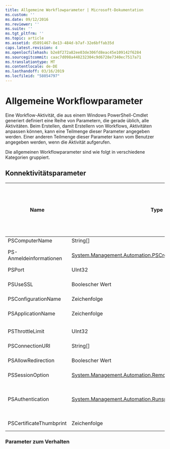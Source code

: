 ```yaml
---
title: Allgemeine Workflowparameter | Microsoft-Dokumentation
ms.custom: ''
ms.date: 09/12/2016
ms.reviewer: ''
ms.suite: ''
ms.tgt_pltfrm: ''
ms.topic: article
ms.assetid: d5891467-8e13-484d-b7af-32e6bffab35d
caps.latest.revision: 4
ms.openlocfilehash: b2e8f272a82ee03de306fd8eac45e109142f6284
ms.sourcegitcommit: caac7d098a448232304c9d6728e7340ec7517a71
ms.translationtype: MT
ms.contentlocale: de-DE
ms.lasthandoff: 03/16/2019
ms.locfileid: "58054797"
---
```

# <a name="common-workflow-parameters"></a>Allgemeine Workflowparameter

Eine Workflow-Aktivität, die aus einem Windows PowerShell-Cmdlet generiert definiert eine Reihe von Parametern, die gerade üblich, alle Aktivitäten. Beim Erstellen, damit Erstellern von Workflows, Aktivitäten anpassen können, kann eine Teilmenge dieser Parameter angegeben werden. Einer anderen Teilmenge dieser Parameter kann vom Benutzer angegeben werden, wenn die Aktivität aufgerufen.

Die allgemeinen Workflowparameter sind wie folgt in verschiedene Kategorien gruppiert.

## <a name="connectivity-parameters"></a>Konnektivitätsparameter

|Name|Type|Beschreibung|Kann vom Benutzer zum Zeitpunkt der Ausführung werden angegeben?|Kann vom workflowautor beim Erstellen werden angegeben?|Kann vom workflowautor bei der Instanziierung werden angegeben?|
|----------|----------|-----------------|-----------------------------------------------------|------------------------------------------------------------|-----------------------------------------------------------|
|PSComputerName|String[]|Eine Liste von Computernamen für die Aufträge zu starten.|Ja|Ja|Ja|
|PS-Anmeldeinformationen|[System.Management.Automation.PSCredential](/dotnet/api/System.Management.Automation.PSCredential)|Anmeldeinformationen für die Verwendung für die Anmeldung bei den Computern, die anhand des PSComputerName-Parameters. Dieser Parameter ist nur gültig, wenn PSComputerName angegeben wird.|Ja|Ja|Ja|
|PSPort|UInt32|Der Port, mit dem der Workflow ausgeführt werden.|Ja|Ja|Ja|
|PSUseSSL|Boolescher Wert|Verwenden Sie Secure Sockets Layer (SSL)-Protokoll zum Herstellen einer sicheren Verbindung mit dem Remotecomputer zum Ausführen des Workflows.|Ja|Ja|Ja|
|PSConfigurationName|Zeichenfolge|Die Sitzungskonfiguration verwendet, um den Workflow auszuführen.|Ja|Ja|Ja|
|PSApplicationName|Zeichenfolge|Die Anwendung-Namensteil des Verbindungs-URI für die Ausführung des Workflows. Verwenden Sie diesen Parameter nur, wenn Sie nicht den ConnectionURI-Parameter verwenden.|Ja|Ja|Ja|
|PSThrottleLimit|UInt32|Die maximale Anzahl gleichzeitiger Verbindungen, die für die workflowausführung hergestellt werden kann.|Ja|TBD|Ja|
|PSConnectionURI|String[]|Ein Array von vollqualifizierten URIs, die die Endpunkte für die interaktive Sitzungen verwendet, um die workflowausführung angeben.|Ja|Ja|Ja|
|PSAllowRedirection|Boolescher Wert|Gibt an, ob die Umleitung dieser Verbindung an einen alternativen URI für den Workflow zu ermöglichen.|Ja|Ja|Ja|
|PSSessionOption|[System.Management.Automation.Remoting.Pssessionoption](/dotnet/api/System.Management.Automation.Remoting.PSSessionOption)|Erweiterte Optionen für die Sitzung, die zum Ausführen des Workflows verwendet.|Ja|Ja|Ja|
|PSAuthentication|[System.Management.Automation.Runspaces.Authenticationmechanism](/dotnet/api/System.Management.Automation.Runspaces.AuthenticationMechanism)|Der Wert der [System.Management.Automation.Runspaces.Authenticationmechanism](/dotnet/api/System.Management.Automation.Runspaces.AuthenticationMechanism) Enumeration, der angibt, den Authentifizierungsmechanismus verwendet, um die Anmeldeinformationen des Benutzers zu authentifizieren.|Ja|Ja|Ja|
|PSCertificateThumbprint|Zeichenfolge|Die digitale öffentliches Schlüsselzertifikat (X509) eines Benutzerkontos mit der Berechtigung zum Ausführen des Workflows.|Ja|Ja|Ja|

### <a name="behavior-parameters"></a>Parameter zum Verhalten